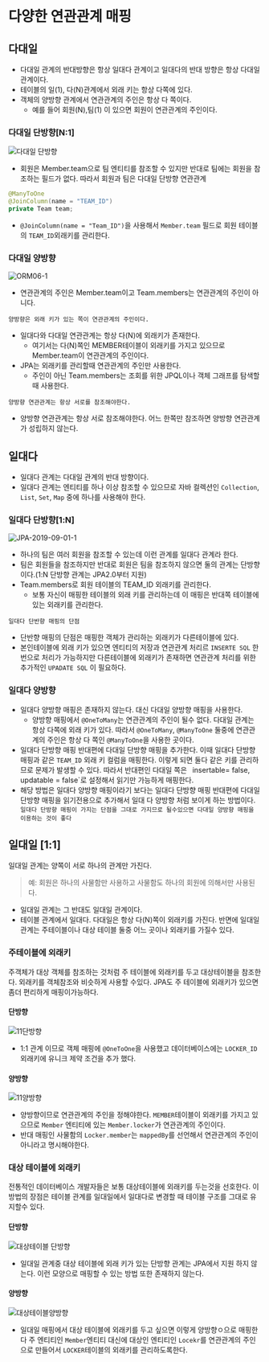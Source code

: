 # 다양한 연관관계 매핑

## 다대일

- 다대일 관계의 반대방향은 항상 일대다 관계이고 일대다의 반대 방향은 항상 다대일 관계이다.
- 테이블의 일(1), 다(N)관계에서 외래 키는 항상 다쪽에 있다.
- 객체의 양방향 관계에서 연관관계의 주인은 항상 다 쪽이다.
    - 예를 들어 회원(N),팀(1) 이 있으면 회원이 연관관계의 주인이다.

### 다대일 단방향[N:1]

![다대일 단방향](https://user-images.githubusercontent.com/45715241/115025593-84175180-9efc-11eb-81a9-5ae5bf75bda8.png)

- 회원은 Member.team으로 팀 엔티티를 참조할 수 있지만 반대로 팀에는 회원을 참조하는 필드가 없다. 따라서 회원과 팀은 다대일 단방향 연관관계

```java
@ManyToOne
@JoinColumn(name = "TEAM_ID")
private Team team;
```

- `@JoinColumn(name = "Team_ID")`을 사용해서 `Member.team` 필드로 회원 테이블의 `TEAM_ID`외래키를 관리한다.

### 다대일 양방향

![ORM06-1](https://user-images.githubusercontent.com/45715241/115125339-70561300-a002-11eb-80a8-0ca5ea74b446.png)

- 연관관계의 주인은 Member.team이고 Team.members는 연관관계의 주인이 아니다.

`양방향은 외래 키가 있는 쪽이 연관관계의 주인이다.`

- 일대다와 다대일 연관관계는 항상 다(N)에 외래키가 존재한다.
    - 여기서는 다(N)쪽인 MEMBER테이블이 외래키를 가지고 있으므로 Member.team이 연관관계의 주인이다.
- JPA는 외래키를 관리할때 연관관계의 주인만 사용한다.
    - 주인이 아닌 Team.members는 조회를 위한 JPQL이나 객체 그래프를 탐색할 때 사용한다.

`양방향 연관관계는 항상 서로를 참조해야한다.`

- 양방향 연관관계는 항상 서로 참조해야한다. 어느 한쪽만 참조하면 양방향 연관관계가 성립하지 않는다.

## 일대다

- 일대다 관계는 다대일 관계의 반대 방향이다.
- 일대다 관계는 엔티티를 하나 이상 참조할 수 있으므로 자바 컬렉션인 `Collection`, `List`, `Set`, `Map` 중에 하나를 사용해야 한다.

### 일대다 단방향[1:N]

![JPA-2019-09-01-1](https://user-images.githubusercontent.com/45715241/115125751-35a1aa00-a005-11eb-835e-5ea8b1c2ae81.png)

- 하나의 팀은 여러 회원을 참조할 수 있는데 이런 관계를 일대다 관계라 한다.
- 팀은 회원들을 참조하지만 반대로 회원은 팀을 참조하지 않으면 둘의 관계는 단방향이다.(1:N 단방향 관계는 JPA2.0부터 지원)
- Team.members로 회원 테이블의 TEAM_ID 외래키를 관리한다.
    - 보통 자신이 매핑한 테이블의 외래 키를 관리하는데 이 매핑은 반대쪽 테이블에 있는 외래키를 관리한다.

`일대다 단반향 매핑의 단점`

- 단반향 매핑의 단점은 매핑한 객체가 관리하는 외래키가 다른테이블에 있다.
- 본인테이블에 외래 키가 있으면 엔티티의 저장과 연관관계 처리르 `INSERTE SQL` 한번으로 처리가 가능하지만 다른테이블에 외래키가 존재하면 연관관계 처리를 위한 추가적인 `UPADATE SQL` 이
  필요하다.

### 일대다 양방향

- 일대다 양방향 매핑은 존재하지 않는다. 대신 다대일 양방향 매핑을 사용한다.
    - 양방향 매핑에서 `@OneToMany`는 연관관계의 주인이 될수 없다. 다대일 관계는 항상 다쪽에 외래 키가 있다. 따라서 `@OneToMany`, `@ManyToOne` 둘중에 연관관계의 주인은 항상 다
      쪽인 `@ManyToOne`을 사용한 곳이다.
- 일대다 단방향 매핑 반대편에 다대일 단방향 매핑을 추가한다. 이때 일대다 단방향 매핑과 같은 `TEAM_ID` 외래 키 컬럼을 매핑한다. 이렇게 되면 둘다 같은 키를 관리하므로 문제가 발생할 수 있다. 따라서
  반대편인 다대일 쪽은 `
  `insertable= false, updatable = false`로 설정해서 읽기만 가능하게 매핑한다.
- 해당 방법은 일대다 양방향 매핑이라기 보다는 일대다 단방향 매핑 반대편에 다대일 단방향 매핑을 읽기전용으로 추가해서 일대 다 양방향 처럼 보이게 하는 방법이다.
  `일대다 단방향 매핑이 가지는 단점을 그대로 가지므로 될수있으면 다대일 양방향 매핑을 이용하는 것이 좋다`

## 일대일 [1:1]

일대일 관계는 양쪽이 서로 하나의 관계만 가진다.
> 예: 회원은 하나의 사물함만 사용하고 사물함도 하나의 회원에 의해서만 사용된다.

- 일대일 관계는 그 반대도 일대일 관계이다.
- 테이블 관계에서 일대다. 다대일은 항상 다(N)쪽이 외래키를 가진다. 반면에 일대일 관계는 주테이블이나 대상 테이블 둘중 어느 곳이나 외래키를 가질수 있다.

### 주테이블에 외래키

주객체가 대상 객체를 참조하는 것처럼 주 테이블에 외래키를 두고 대상테이블을 참조한다. 외래키를 객체참조와 비슷하게 사용할 수있다. JPA도 주 테이블에 외래키가 있으면 좀더 편리하게 매핑이가능하다.

#### 단방향

![11단방향](https://user-images.githubusercontent.com/45715241/115210337-73075400-a139-11eb-9e24-5f841e6c39df.png)

- 1:1 관계 이므로 객체 매핑에 `@OneToOne`을 사용했고 데이터베이스에는 `LOCKER_ID` 외래키에 유니크 제약 조건을 추가 했다.

#### 양방향

![11양방향](https://user-images.githubusercontent.com/45715241/115210487-9b8f4e00-a139-11eb-92f1-dd95981f3d52.png)

- 양방향이므로 연관관계의 주인을 정해야한다. `MEMBER`테이블이 외래키를 가지고 있으므로 `Member` 엔티티에 있는 `Member.locker`가 연관관계의 주인이다.
- 반대 매핑인 사물함의 `Locker.member`는 `mappedBy`를 선언해서 연관관계의 주인이 아니라고 명시해야한다.

### 대상 테이블에 외래키

전통적인 데이터베이스 개발자들은 보통 대상테이블에 외래키를 두는것을 선호한다. 이 방법의 장점은 테이블 관계를 일대일에서 일대다로 변경할 때 테이블 구조를 그대로 유지할수 있다.

#### 단방향

![대상테이블 단방향](https://user-images.githubusercontent.com/45715241/115215689-b9ab7d00-a13e-11eb-9f43-10b4c6cf668b.png)

- 일대일 관계중 대상 테이블에 외래 키가 있는 단방향 관계는 JPA에서 지원 하지 않는다. 이런 모양으로 매핑할 수 있는 방법 또한 존재하지 않는다.

#### 양방향

![대상테이블양방향](https://user-images.githubusercontent.com/45715241/115215914-f24b5680-a13e-11eb-8b95-f466fe1fd642.png)

- 일대일 매핑에서 대상 테이블에 외래키를 두고 싶으면 이렇게 양방향ㅇ으로 매핑한다 주 엔티티인 `Member`엔티티 대신에 대상인 엔티티인 `Locekr`를 연관관계의 주인으로 만들어서 `LOCKER`테이블의
  외래키를 관리하도록한다.